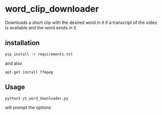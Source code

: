 # word_clip_downloader
Downloads a short clip with the desired word in it if a transcript of the video is available and the word exists in it.

## installation
```
pip install -r requirements.txt
```
and also
```
apt-get install ffmpeg
```
## Usage
```
python3 yt_word_downloader.py
```
will prompt the options 


